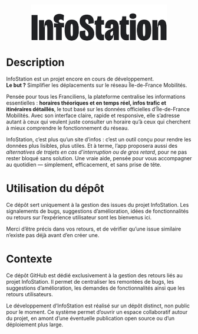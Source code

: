 <img src="./img/wordmark.svg" 
        alt="Picture" 
        height="100" 
        style="display: block; margin: 0 auto" />


# Description

InfoStation est un projet encore en cours de développement. <br>
**Le but ?** Simplifier les déplacements sur le réseau Île-de-France Mobilités.

Pensée pour tous les Franciliens, la plateforme centralise les informations essentielles : **horaires théoriques et en temps réel, infos trafic et itinéraires détaillés**, le tout basé sur les données officielles d’Île-de-France Mobilités.
Avec son interface claire, rapide et responsive, elle s’adresse autant à ceux qui veulent juste consulter un horaire qu’à ceux qui cherchent à mieux comprendre le fonctionnement du réseau.

InfoStation, c’est plus qu’un site d’infos : c’est un outil conçu pour rendre les données plus lisibles, plus utiles.
Et à terme, l’app proposera aussi des _alternatives de trajets en cas d’interruption ou de gros retard_, pour ne pas rester bloqué sans solution.
Une vraie aide, pensée pour vous accompagner au quotidien — simplement, efficacement, et sans prise de tête.

# Utilisation du dépôt

Ce dépôt sert uniquement à la gestion des issues du projet InfoStation.
Les signalements de bugs, suggestions d’amélioration, idées de fonctionnalités ou retours sur l’expérience utilisateur sont les bienvenus ici.

Merci d’être précis dans vos retours, et de vérifier qu’une issue similaire n’existe pas déjà avant d’en créer une.

# Contexte

Ce dépôt GitHub est dédié exclusivement à la gestion des retours liés au projet InfoStation.
Il permet de centraliser les remontées de bugs, les suggestions d’amélioration, les demandes de fonctionnalités ainsi que les retours utilisateurs.

Le développement d’InfoStation est réalisé sur un dépôt distinct, non public pour le moment. Ce système permet d’ouvrir un espace collaboratif autour du projet, en amont d’une éventuelle publication open source ou d’un déploiement plus large.

